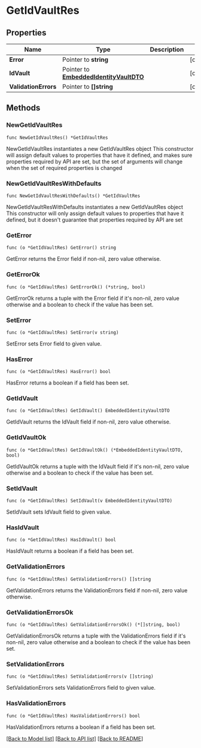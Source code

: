 # GetIdVaultRes

## Properties

Name | Type | Description | Notes
------------ | ------------- | ------------- | -------------
**Error** | Pointer to **string** |  | [optional] 
**IdVault** | Pointer to [**EmbeddedIdentityVaultDTO**](EmbeddedIdentityVaultDTO.md) |  | [optional] 
**ValidationErrors** | Pointer to **[]string** |  | [optional] 

## Methods

### NewGetIdVaultRes

`func NewGetIdVaultRes() *GetIdVaultRes`

NewGetIdVaultRes instantiates a new GetIdVaultRes object
This constructor will assign default values to properties that have it defined,
and makes sure properties required by API are set, but the set of arguments
will change when the set of required properties is changed

### NewGetIdVaultResWithDefaults

`func NewGetIdVaultResWithDefaults() *GetIdVaultRes`

NewGetIdVaultResWithDefaults instantiates a new GetIdVaultRes object
This constructor will only assign default values to properties that have it defined,
but it doesn't guarantee that properties required by API are set

### GetError

`func (o *GetIdVaultRes) GetError() string`

GetError returns the Error field if non-nil, zero value otherwise.

### GetErrorOk

`func (o *GetIdVaultRes) GetErrorOk() (*string, bool)`

GetErrorOk returns a tuple with the Error field if it's non-nil, zero value otherwise
and a boolean to check if the value has been set.

### SetError

`func (o *GetIdVaultRes) SetError(v string)`

SetError sets Error field to given value.

### HasError

`func (o *GetIdVaultRes) HasError() bool`

HasError returns a boolean if a field has been set.

### GetIdVault

`func (o *GetIdVaultRes) GetIdVault() EmbeddedIdentityVaultDTO`

GetIdVault returns the IdVault field if non-nil, zero value otherwise.

### GetIdVaultOk

`func (o *GetIdVaultRes) GetIdVaultOk() (*EmbeddedIdentityVaultDTO, bool)`

GetIdVaultOk returns a tuple with the IdVault field if it's non-nil, zero value otherwise
and a boolean to check if the value has been set.

### SetIdVault

`func (o *GetIdVaultRes) SetIdVault(v EmbeddedIdentityVaultDTO)`

SetIdVault sets IdVault field to given value.

### HasIdVault

`func (o *GetIdVaultRes) HasIdVault() bool`

HasIdVault returns a boolean if a field has been set.

### GetValidationErrors

`func (o *GetIdVaultRes) GetValidationErrors() []string`

GetValidationErrors returns the ValidationErrors field if non-nil, zero value otherwise.

### GetValidationErrorsOk

`func (o *GetIdVaultRes) GetValidationErrorsOk() (*[]string, bool)`

GetValidationErrorsOk returns a tuple with the ValidationErrors field if it's non-nil, zero value otherwise
and a boolean to check if the value has been set.

### SetValidationErrors

`func (o *GetIdVaultRes) SetValidationErrors(v []string)`

SetValidationErrors sets ValidationErrors field to given value.

### HasValidationErrors

`func (o *GetIdVaultRes) HasValidationErrors() bool`

HasValidationErrors returns a boolean if a field has been set.


[[Back to Model list]](../README.md#documentation-for-models) [[Back to API list]](../README.md#documentation-for-api-endpoints) [[Back to README]](../README.md)


